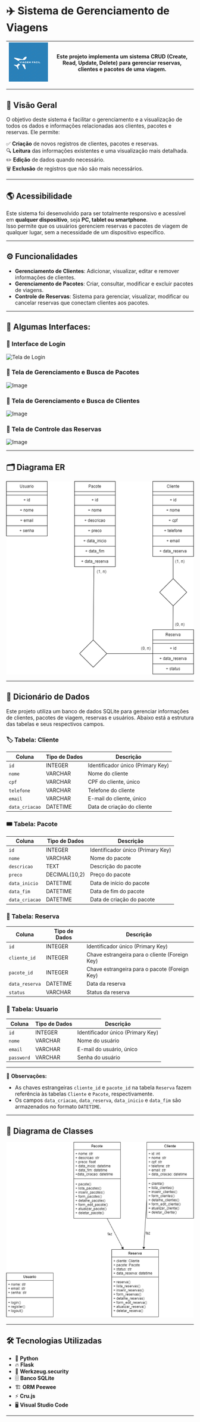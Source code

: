 # ✈️ Sistema de Gerenciamento de Viagens

| <img src="/static/img/vf.png" alt="Logo" width="300"> | Este projeto implementa um sistema CRUD (Create, Read, Update, Delete) para gerenciar reservas, clientes e pacotes de uma viagem. |
|------------------------------------------------------|----------------------------------------------------------------------------------------------------------------------|

---

## 📌 Visão Geral

O objetivo deste sistema é facilitar o gerenciamento e a visualização de todos os dados e informações relacionadas aos clientes, pacotes e reservas. Ele permite:

✅ **Criação** de novos registros de clientes, pacotes e reservas.  
🔍 **Leitura** das informações existentes e uma visualização mais detalhada.  
✏️ **Edição** de dados quando necessário.  
🗑️ **Exclusão** de registros que não são mais necessários.  

---

## 🌎 Acessibilidade  
Este sistema foi desenvolvido para ser totalmente responsivo e acessível em **qualquer dispositivo**, seja **PC, tablet ou smartphone**.  
Isso permite que os usuários gerenciem reservas e pacotes de viagem de qualquer lugar, sem a necessidade de um dispositivo específico.

---

## ⚙️ Funcionalidades

- **Gerenciamento de Clientes**: Adicionar, visualizar, editar e remover informações de clientes.
- **Gerenciamento de Pacotes**: Criar, consultar, modificar e excluir pacotes de viagens.
- **Controle de Reservas**: Sistema para gerenciar, visualizar, modificar ou cancelar reservas que conectam clientes aos pacotes.

---

## 🎨 Algumas Interfaces:

### 🏁 Interface de Login  
![Tela de Login](https://github.com/user-attachments/assets/21a54cd5-c708-4614-aec0-a4887536ff8b)

### 🛫 Tela de Gerenciamento e Busca de Pacotes  
![Image](https://github.com/user-attachments/assets/077bc555-c47c-44da-8f92-9ca4cf253057)

### 👥 Tela de Gerenciamento e Busca de Clientes  
![Image](https://github.com/user-attachments/assets/86eb5879-5ab5-4b5e-a7f8-2b043dbbd9c9)

### 📆 Tela de Controle das Reservas  
![Image](https://github.com/user-attachments/assets/4033b0d7-e6a9-4ef8-ad04-56ec5b6692e3)

---

## 🗂️ Diagrama ER  
![Diagrama ER](/docs/ER.png)

---

## 📄 Dicionário de Dados

Este projeto utiliza um banco de dados SQLite para gerenciar informações de clientes, pacotes de viagem, reservas e usuários. Abaixo está a estrutura das tabelas e seus respectivos campos.

### 🏷️ Tabela: Cliente
| Coluna        | Tipo de Dados | Descrição                                |
|--------------|--------------|------------------------------------------|
| `id`        | INTEGER      | Identificador único (Primary Key)       |
| `nome`      | VARCHAR      | Nome do cliente                         |
| `cpf`       | VARCHAR      | CPF do cliente, único                   |
| `telefone`  | VARCHAR      | Telefone do cliente                     |
| `email`     | VARCHAR      | E-mail do cliente, único                |
| `data_criacao` | DATETIME  | Data de criação do cliente              |

### 🎟️ Tabela: Pacote
| Coluna        | Tipo de Dados    | Descrição                                |
|--------------|-----------------|------------------------------------------|
| `id`        | INTEGER          | Identificador único (Primary Key)       |
| `nome`      | VARCHAR          | Nome do pacote                          |
| `descricao` | TEXT             | Descrição do pacote                     |
| `preco`     | DECIMAL(10,2)    | Preço do pacote                         |
| `data_inicio` | DATETIME       | Data de início do pacote                |
| `data_fim`  | DATETIME         | Data de fim do pacote                   |
| `data_criacao` | DATETIME      | Data de criação do pacote               |

### 📌 Tabela: Reserva
| Coluna        | Tipo de Dados | Descrição                                        |
|--------------|--------------|--------------------------------------------------|
| `id`        | INTEGER      | Identificador único (Primary Key)               |
| `cliente_id` | INTEGER     | Chave estrangeira para o cliente (Foreign Key)  |
| `pacote_id`  | INTEGER     | Chave estrangeira para o pacote (Foreign Key)   |
| `data_reserva` | DATETIME  | Data da reserva                                 |
| `status`     | VARCHAR     | Status da reserva                              |

### 👤 Tabela: Usuario
| Coluna        | Tipo de Dados | Descrição                                |
|--------------|--------------|------------------------------------------|
| `id`        | INTEGER      | Identificador único (Primary Key)       |
| `nome`      | VARCHAR      | Nome do usuário                         |
| `email`     | VARCHAR      | E-mail do usuário, único                |
| `password`  | VARCHAR      | Senha do usuário                        |

---

📌 **Observações:**
- As chaves estrangeiras `cliente_id` e `pacote_id` na tabela `Reserva` fazem referência às tabelas `Cliente` e `Pacote`, respectivamente.
- Os campos `data_criacao`, `data_reserva`, `data_inicio` e `data_fim` são armazenados no formato `DATETIME`.

---

## 📌 Diagrama de Classes  
<img src="docs/Diagrama_de_ classes.png" alt="Diagrama de classes">

---

## 🛠️ Tecnologias Utilizadas

- 🔹 **Python**
- 🔥 **Flask**
- 🔑 **Werkzeug.security**
- 🗄️ **Banco SQLite**
- 🏗️ **ORM Peewee**
- ⚡ **Cru.js**
- 🖥️ **Visual Studio Code**

---

## 
